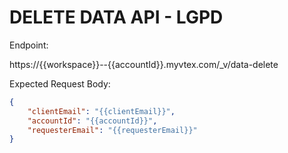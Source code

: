 # DELETE DATA API - LGPD

Endpoint:

https://{{workspace}}--{{accountId}}.myvtex.com/_v/data-delete

Expected Request Body:

```json
{
    "clientEmail": "{{clientEmail}}",
    "accountId": "{{accountId}}",
    "requesterEmail": "{{requesterEmail}}"
}
```


